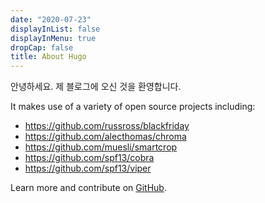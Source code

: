 ```yaml
---
date: "2020-07-23"
displayInList: false
displayInMenu: true
dropCap: false
title: About Hugo
---
```


안녕하세요.
제 블로그에 오신 것을 환영합니다.

It makes use of a variety of open source projects including:

* https://github.com/russross/blackfriday
* https://github.com/alecthomas/chroma
* https://github.com/muesli/smartcrop
* https://github.com/spf13/cobra
* https://github.com/spf13/viper

Learn more and contribute on [GitHub](https://github.com/gohugoio).

